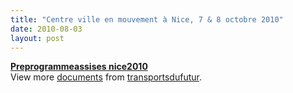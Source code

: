 ```yaml
---
title: "Centre ville en mouvement à Nice, 7 & 8 octobre 2010"
date: 2010-08-03
layout: post
---
```


<div id="__ss_4893023"><strong><a href="http://www.slideshare.net/transportsdufutur/preprogrammeassises-nice2010" title="Preprogrammeassises nice2010">Preprogrammeassises nice2010</a></strong>   <div>View more <a href="http://www.slideshare.net/">documents</a> from <a href="http://www.slideshare.net/transportsdufutur">transportsdufutur</a>.</div></div>